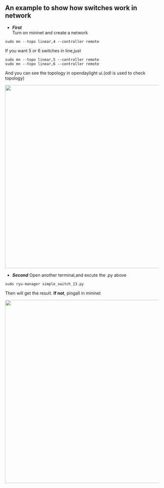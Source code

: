 An example to show how switches work in network
---
* ***First***  
Turn on mininet and create a network 
```
sudo mn --topo linear,4 --controller remote
```
If you want 5 or 6 switches in line,just
```
sudo mn --topo linear,5 --controller remote
sudo mn --topo linear,6 --controller remote
```
And you can see the topology in opendaylight ui.(odl is used to check topology)
<div align=center> <img src="https://github.com/AvisChiu/SDN_Freshman/blob/master/Ryu%20controller/simpleExample2/topology.png" width="600",height="600"/></div>


* ***Second*** 
Open another terminal,and excute the .py above
```
sudo ryu-manager simple_switch_13.py
```
Then will get the result. **If not**, pingall in mininet
<div align=center> <img src="https://github.com/AvisChiu/SDN_Freshman/blob/master/Ryu%20controller/simpleExample2/switch-info.png" width="600",height="600"/></div>
